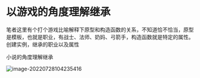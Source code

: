 # 以游戏的角度理解继承



笔者这里有个打个游戏比喻解释下原型和构造函数的关系，不知道恰不恰当，原型是模板，也就是职业，有战士、法师、奶妈、弓箭手，构造函数就是特定的属性。创建实例，继承的职业以及属性



小说的角度理解继承



![image-20220728104235416](https://s2.loli.net/2022/08/02/8hYK5xuzoOZCDcS.png)
